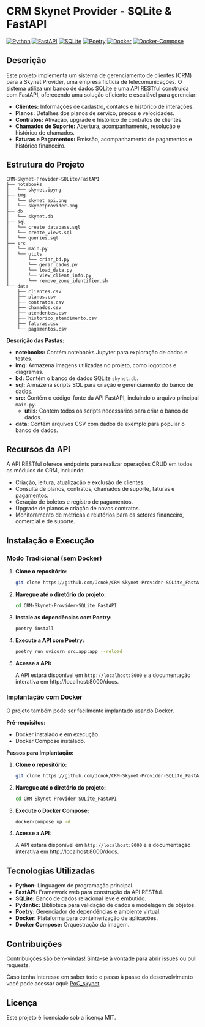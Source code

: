 # CRM Skynet Provider - SQLite & FastAPI

[![Python](https://img.shields.io/badge/Python-3.12+-blue.svg)](https://www.python.org/)
[![FastAPI](https://img.shields.io/badge/FastAPI-0.113.0+-green.svg)](https://fastapi.tiangolo.com/)
[![SQLite](https://img.shields.io/badge/SQLite-3.37.2+-orange.svg)](https://www.sqlite.org/)
[![Poetry](https://img.shields.io/badge/Poetry-1.7.1+-gold.svg)](https://python-poetry.org/)
[![Docker](https://img.shields.io/badge/Docker-25.0.3+-blue.svg)](https://www.docker.com/)
[![Docker-Compose](https://img.shields.io/badge/Docker_compose-2.24.6+-blue.svg)](https://docs.docker.com/compose/install/linux/)

## Descrição

Este projeto implementa um sistema de gerenciamento de clientes (CRM) para a Skynet Provider, uma empresa fictícia de telecomunicações. O sistema utiliza um banco de dados SQLite e uma API RESTful construída com FastAPI, oferecendo uma solução eficiente e escalável para gerenciar:

- **Clientes:** Informações de cadastro, contatos e histórico de interações.
- **Planos:** Detalhes dos planos de serviço, preços e velocidades.
- **Contratos:** Ativação, upgrade e histórico de contratos de clientes.
- **Chamados de Suporte:** Abertura, acompanhamento, resolução e histórico de chamados.
- **Faturas e Pagamentos:** Emissão, acompanhamento de pagamentos e histórico financeiro.

## Estrutura do Projeto

```
CRM-Skynet-Provider-SQLite/FastAPI
├── notebooks
│   └── skynet.ipyng
├── img
│   └── skynet_api.png
│   └── skynetprovider.png
├── db
│   └── skynet.db
├── sql
│   └── create_database.sql
│   └── create_views.sql
│   └── queries.sql
├── src
│   └── main.py
│   └── utils
│       └── criar_bd.py
│       └── gerar_dados.py
│       └── load_data.py
│       └── view_client_info.py
│       └── remove_zone_identifier.sh
└── data
    ├── clientes.csv
    ├── planos.csv
    ├── contratos.csv
    ├── chamados.csv
    ├── atendentes.csv
    ├── historico_atendimento.csv
    ├── faturas.csv
    └── pagamentos.csv

```

**Descrição das Pastas:**

- **notebooks:** Contém notebooks Jupyter para exploração de dados e testes.
- **img:** Armazena imagens utilizadas no projeto, como logotipos e diagramas.
- **bd:** Contém o banco de dados SQLite `skynet.db`.
- **sql:** Armazena scripts SQL para criação e gerenciamento do banco de dados.
- **src:** Contém o código-fonte da API FastAPI, incluindo o arquivo principal `main.py`.
   - **utils:** Contém todos os scripts necessários para criar o banco de dados.
- **data:** Contém arquivos CSV com dados de exemplo para popular o banco de dados.

## Recursos da API

A API RESTful oferece endpoints para realizar operações CRUD em todos os módulos do CRM, incluindo:

- Criação, leitura, atualização e exclusão de clientes.
- Consulta de planos, contratos, chamados de suporte, faturas e pagamentos.
- Geração de boletos e registro de pagamentos.
- Upgrade de planos e criação de novos contratos.
- Monitoramento de métricas e relatórios para os setores financeiro, comercial e de suporte.

## Instalação e Execução

### Modo Tradicional (sem Docker)

1. **Clone o repositório:**

   ```bash
   git clone https://github.com/Jcnok/CRM-Skynet-Provider-SQLite_FastAPI.git
   ```

2. **Navegue até o diretório do projeto:**

   ```bash
   cd CRM-Skynet-Provider-SQLite_FastAPI
   ```

3. **Instale as dependências com Poetry:**

   ```bash
   poetry install
   ```

4. **Execute a API com Poetry:**

   ```bash
   poetry run uvicorn src.app:app --reload
   ```

5. **Acesse a API:**

   A API estará disponível em `http://localhost:8000` e a documentação interativa em http://localhost:8000/docs.

### Implantação com Docker

O projeto também pode ser facilmente implantado usando Docker.

**Pré-requisitos:**

- Docker instalado e em execução.
- Docker Compose instalado.

**Passos para Implantação:**

1. **Clone o repositório:**

   ```bash
   git clone https://github.com/Jcnok/CRM-Skynet-Provider-SQLite_FastAPI.git
   ```

2. **Navegue até o diretório do projeto:**

   ```bash
   cd CRM-Skynet-Provider-SQLite_FastAPI
   ```

3. **Execute o Docker Compose:**

   ```bash
   docker-compose up -d
   ```

4. **Acesse a API:**

   A API estará disponível em `http://localhost:8000` e a documentação interativa em http://localhost:8000/docs. 
      
## Tecnologias Utilizadas

- **Python:** Linguagem de programação principal.
- **FastAPI:** Framework web para construção da API RESTful.
- **SQLite:** Banco de dados relacional leve e embutido.
- **Pydantic:** Biblioteca para validação de dados e modelagem de objetos.
- **Poetry:** Gerenciador de dependências e ambiente virtual.
- **Docker:** Plataforma para conteinerização de aplicações.
- **Docker Compose:** Orquestração da imagem.

## Contribuições

Contribuições são bem-vindas! Sinta-se à vontade para abrir issues ou pull requests.

Caso tenha interesse em saber todo o passo à passo do desenvolvimento você pode acessar aqui: [PoC_skynet](https://github.com/Jcnok/CRM-Skynet-Provider-SQLite_FastAPI/blob/master/skynet.md#projeto-banco-de-dados-sqlite---crm-skynet-provider-com-fastapi)

## Licença

Este projeto é licenciado sob a licença MIT.
 



